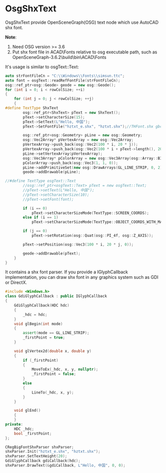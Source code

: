 
# OsgShxText
OsgShxText provide OpenSceneGraph(OSG) text node which use AutoCAD shx font.

**Note**:
1. Need OSG version >= 3.6
2. Put shx font file in ACAD\Fonts relative to osg executable path, such as OpenSceneGraph-3.6.2\build\bin\ACAD\Fonts

It's usage is similar to osgText::Text:
```cpp
auto strFontFileCn = "C:\\Windows\\Fonts\\simsun.ttc";
auto font = osgText::readRefFontFile(strFontFileCn);
osg::ref_ptr<osg::Geode> geode = new osg::Geode();
for (int i = 0; i < rowColSize; ++i)
{
    for (int j = 0; j < rowColSize; ++j)
    {
#define TextType ShxText
        osg::ref_ptr<ShxText> pText = new ShxText();
        pText->setCharacterSize(15);
        pText->SetText(L"Hello, 中国");
        pText->SetFontFile("hztxt_e.shx", "hztxt.shx");//THFont.shx gbcbig.shx

        osg::ref_ptr<osg::Geometry> pLine = new osg::Geometry;
        osg::Vec2Array* pVertexArray = new osg::Vec2Array;
        pVertexArray->push_back(osg::Vec2(100 * i, 20 * j));
        pVertexArray->push_back(osg::Vec2(100 * i + pText->length(), 20 * j + 0));
        pLine->setVertexArray(pVertexArray);
        osg::Vec3Array* pColorArray = new osg::Vec3Array(osg::Array::BIND_OVERALL);
        pColorArray->push_back(osg::Vec3(1, 1, 0));
        pLine->addPrimitiveSet(new osg::DrawArrays(GL_LINE_STRIP, 0, 2));
        geode->addDrawable(pLine);

//#define TextType osgText::Text
        //osg::ref_ptr<osgText::Text> pText = new osgText::Text;
        //pText->setText(L"Hello, 中国");
        //pText->setCharacterSize(10);
        //pText->setFont(font);

        if (i == 0)
            pText->setCharacterSizeMode(TextType::SCREEN_COORDS);
        else if (i == 1)
            pText->setCharacterSizeMode(TextType::OBJECT_COORDS_WITH_MAXIMUM_SCREEN_SIZE_CAPPED_BY_FONT_HEIGHT);

        if (j == 0)
            pText->setRotation(osg::Quat(osg::PI_4f, osg::Z_AXIS));

        pText->setPosition(osg::Vec3(100 * i, 20 * j, 0));

        geode->addDrawable(pText);
    }
}
```
It contains a shx font parser. If you provide a IGlyphCallback implementation, you can draw shx font in any graphics system such as GDI or DirectX.
```cpp
#include <Windows.h>
class GdiGlyphCallback : public IGlyphCallback
{
    GdiGlyphCallback(HDC hdc)
    {
        _hdc = hdc;
    }
    void glBegin(int mode)
    {
        assert(mode == GL_LINE_STRIP);
        _firstPoint = true;
    }

    void glVertex2d(double x, double y)
    {
        if (_firstPoint)
        {
            MoveToEx(_hdc, x, y, nullptr);
            _firstPoint = false;
        }
        else
        {
            LineTo(_hdc, x, y);
        }
    }

    void glEnd()
    {
    }
private:
    HDC _hdc;
    bool _firstPoint;
};

CRegBigFontShxParser shxParser;
shxParser.Init("hztxt_e.shx", "hztxt.shx");
shxParser.SetTextHeight(20);
GdiGlyphCallback gdiCallback(hdc);
shxParser.DrawText(&gdiCallback, L"Hello, 中国", 0, 0);

```

